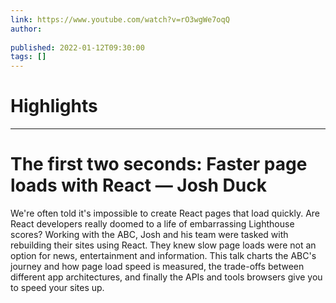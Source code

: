 ```yaml
---
link: https://www.youtube.com/watch?v=rO3wgWe7oqQ
author: 
   
published: 2022-01-12T09:30:00
tags: []
---
```

# Highlights


---
# The first two seconds: Faster page loads with React — Josh Duck
We're often told it's impossible to create React pages that load quickly. Are React developers really doomed to a life of embarrassing Lighthouse scores? Working with the ABC, Josh and his team were tasked with rebuilding their sites using React. They knew slow page loads were not an option for news, entertainment and information. This talk charts the ABC's journey and how page load speed is measured, the trade-offs between different app architectures, and finally the APIs and tools browsers give you to speed your sites up.